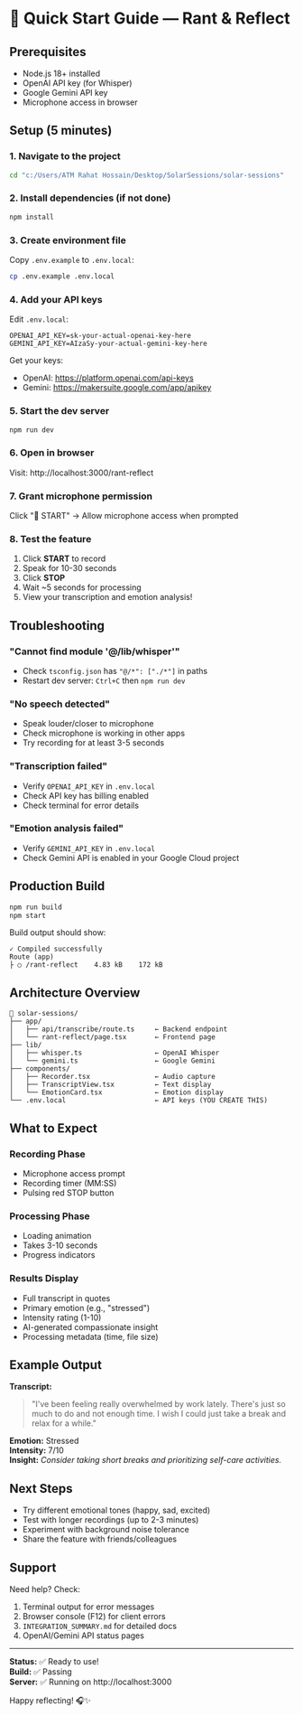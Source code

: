 # 🚀 Quick Start Guide — Rant & Reflect

## Prerequisites

- Node.js 18+ installed
- OpenAI API key (for Whisper)
- Google Gemini API key
- Microphone access in browser

## Setup (5 minutes)

### 1. Navigate to the project

```bash
cd "c:/Users/ATM Rahat Hossain/Desktop/SolarSessions/solar-sessions"
```

### 2. Install dependencies (if not done)

```bash
npm install
```

### 3. Create environment file

Copy `.env.example` to `.env.local`:

```bash
cp .env.example .env.local
```

### 4. Add your API keys

Edit `.env.local`:

```env
OPENAI_API_KEY=sk-your-actual-openai-key-here
GEMINI_API_KEY=AIzaSy-your-actual-gemini-key-here
```

Get your keys:
- OpenAI: https://platform.openai.com/api-keys
- Gemini: https://makersuite.google.com/app/apikey

### 5. Start the dev server

```bash
npm run dev
```

### 6. Open in browser

Visit: http://localhost:3000/rant-reflect

### 7. Grant microphone permission

Click "🎤 START" → Allow microphone access when prompted

### 8. Test the feature

1. Click **START** to record
2. Speak for 10-30 seconds
3. Click **STOP**
4. Wait ~5 seconds for processing
5. View your transcription and emotion analysis!

## Troubleshooting

### "Cannot find module '@/lib/whisper'"

- Check `tsconfig.json` has `"@/*": ["./*"]` in paths
- Restart dev server: `Ctrl+C` then `npm run dev`

### "No speech detected"

- Speak louder/closer to microphone
- Check microphone is working in other apps
- Try recording for at least 3-5 seconds

### "Transcription failed"

- Verify `OPENAI_API_KEY` in `.env.local`
- Check API key has billing enabled
- Check terminal for error details

### "Emotion analysis failed"

- Verify `GEMINI_API_KEY` in `.env.local`
- Check Gemini API is enabled in your Google Cloud project

## Production Build

```bash
npm run build
npm start
```

Build output should show:
```
✓ Compiled successfully
Route (app)
├ ○ /rant-reflect    4.83 kB    172 kB
```

## Architecture Overview

```
📁 solar-sessions/
├── app/
│   ├── api/transcribe/route.ts     ← Backend endpoint
│   └── rant-reflect/page.tsx       ← Frontend page
├── lib/
│   ├── whisper.ts                  ← OpenAI Whisper
│   └── gemini.ts                   ← Google Gemini
├── components/
│   ├── Recorder.tsx                ← Audio capture
│   ├── TranscriptView.tsx          ← Text display
│   └── EmotionCard.tsx             ← Emotion display
└── .env.local                      ← API keys (YOU CREATE THIS)
```

## What to Expect

### Recording Phase
- Microphone access prompt
- Recording timer (MM:SS)
- Pulsing red STOP button

### Processing Phase
- Loading animation
- Takes 3-10 seconds
- Progress indicators

### Results Display
- Full transcript in quotes
- Primary emotion (e.g., "stressed")
- Intensity rating (1-10)
- AI-generated compassionate insight
- Processing metadata (time, file size)

## Example Output

**Transcript:**
> "I've been feeling really overwhelmed by work lately. There's just so much to do and not enough time. I wish I could just take a break and relax for a while."

**Emotion:** Stressed  
**Intensity:** 7/10  
**Insight:** *Consider taking short breaks and prioritizing self-care activities.*

## Next Steps

- Try different emotional tones (happy, sad, excited)
- Test with longer recordings (up to 2-3 minutes)
- Experiment with background noise tolerance
- Share the feature with friends/colleagues

## Support

Need help? Check:
1. Terminal output for error messages
2. Browser console (F12) for client errors
3. `INTEGRATION_SUMMARY.md` for detailed docs
4. OpenAI/Gemini API status pages

---

**Status:** ✅ Ready to use!  
**Build:** ✅ Passing  
**Server:** ✅ Running on http://localhost:3000

Happy reflecting! 🎧✨
